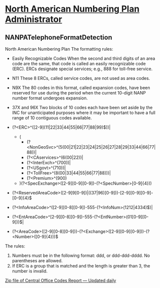 # [North American Numbering Plan Administrator](https://nationalnanpa.com/)

## NANPATelephoneFormatDetection

North American Numbering Plan 
The formatting rules:

- Easily Recognizable Codes	When the second and third digits of an area code are the same, that code is called an easily recognizable code (ERC). ERCs designate special services; e.g., 888 for toll-free service.
- N11	These 8 ERCs, called service codes, are not used as area codes.
- N9X	The 80 codes in this format, called expansion codes, have been reserved for use during the period when the current 10-digit NANP number format undergoes expansion.
- 37X and 96X	Two blocks of 10 codes each have been set aside by the INC for unanticipated purposes where it may be important to have a full range of 10 contiguous codes available.

- (?\<ERC\>^(\[2-9\](11\|22\|33\|44\|55\|66\|77\|88\|99)$))\|
  - (
    - (?\<NonGeoSvc\>^(5\(00\|21\|22\|23\|24\|25\|26\|27\|28\|29\|33\|44\|66\|77\|88\))\|
    - (?\<CAservices\>^(6(00\|22))\|
    - (?\<InterExch\>^(700))\|
    - (?\<USgovt\>^(710))|
    - (?\<TollFree\>^(8\(00\|33\|44\|55\|66\|77\|88)))\|
    - (?\<Premium\>^(900)
  - )(?\<SpecExchange\>(\[2-9\]\[0-9\]\[0-9\])-(?\<SpecNumber\>\[0-9\]{4}))
- (?\<ReservedAreaCode\>(\[2-9\]9\[0-9\])\|((37\|96)\[0-9\]))-\[2-9\]\[0-9\]\[0-9\]-\[0-9\]\{4\}$
- (?\<InfoAreaCode\>^(\[2-9\]\[0-8\]\[0-9\])-555-(?\<InfoNum\>(1212|4334)$)\|
- (?\<EntAreaCode\>^\[2-9\]\[0-8\]\[0-9\])-555-(?\<EntNumber>(01\[0-9\]\[0-9\]))$\|
- (?\<AreaCode\>(\[2-9\]\[0-8\]\[0-9\]))-(?\<Exchange>(\[2-9\]\[0-9\]\[0-9\]))-(?\<Number\>(\[0-9\]\{4\}))$

The rules:

1. Numbers must be in the following format: ddd, or ddd-ddd-dddd. No parentheses are allowed. 
2. If ERC is a group that is matched and the length is greater than 3, the number is invalid. 

[Zip file of Central Office Codes Report — Updated daily](https://www.nationalnanpa.com/nanp1/allutlzd.zip)

